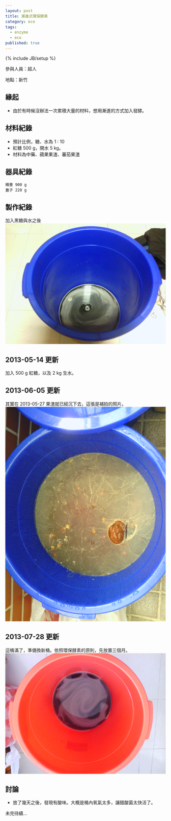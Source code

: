 ```yaml
---
layout: post
title: 漸進式環保酵素
category: eco
tags: 
  - enzyme
  - eco
published: true
---
```


{% include JB/setup %}

參與人員：超人

地點：新竹

## 緣起

* 由於有時候沒辦法一次累積大量的材料，想用漸進的方式加入發酵。

## 材料紀錄

* 預計比例，糖、水為 1 : 10
* 紅糖 500 g，開水  5 kg。
* 材料為中藥、蘋果果渣、蕃茄果渣

## 器具紀錄

    桶重 900 g
    蓋子 220 g

## 製作紀錄

加入黑糖與水之後
![Alt](/img/eco/2013-04-17/IMG_20130417_234436.jpg)

## 2013-05-14 更新

加入 500 g 紅糖，以及 2 kg 生水。

## 2013-06-05 更新

其實在 2013-05-27 果渣就已經沉下去，這張是補拍的照片。
![Alt](/img/eco/2013-04-17/IMG_20130605_133848.jpg)

## 2013-07-28 更新

這桶滿了，準備換新桶。依照環保酵素的原則，先放置三個月。
![Alt](/img/eco/2013-04-17/IMG_20130728_133740.jpg)

## 討論

* 放了幾天之後，發現有酸味。大概是桶內氧氣太多，讓醋酸菌太快活了。


未完待續...